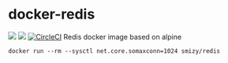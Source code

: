 # docker-redis
[![](https://images.microbadger.com/badges/image/smizy/redis.svg)](https://microbadger.com/images/smizy/redis "Get your own image badge on microbadger.com") 
[![](https://images.microbadger.com/badges/version/smizy/redis.svg)](https://microbadger.com/images/smizy/redis "Get your own version badge on microbadger.com")
[![CircleCI](https://circleci.com/gh/smizy/docker-redis.svg?style=svg&circle-token=0142f1f1188bf3bd4407cd860c1e8280f7315f60)](https://circleci.com/gh/smizy/docker-redis)
Redis docker image based on alpine

```
docker run --rm --sysctl net.core.somaxconn=1024 smizy/redis
```

<!---
echo never > /sys/kernel/mm/transparent_hugepage/enabled
-->
